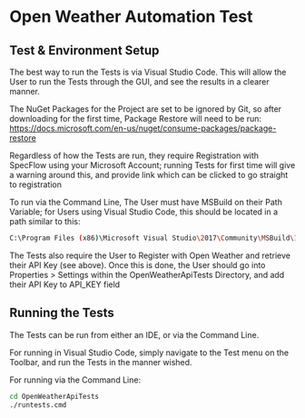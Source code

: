 # Open Weather Automation Test

## Test & Environment Setup

The best way to run the Tests is via Visual Studio Code. This will allow the User to run the Tests through the GUI, and see the results in a clearer manner.

The NuGet Packages for the Project are set to be ignored by Git, so after downloading for the first time, Package Restore will need to be run: https://docs.microsoft.com/en-us/nuget/consume-packages/package-restore

Regardless of how the Tests are run, they require Registration with SpecFlow using your Microsoft Account; running Tests for first time will give a warning around this, and provide link which can be clicked to go straight to registration

To run via the Command Line, The User must have MSBuild on their Path Variable; for Users using Visual Studio Code, this should be located in a path similar to this:
```bash
C:\Program Files (x86)\Microsoft Visual Studio\2017\Community\MSBuild\15.0\Bin\MSBuild.exe
```

The Tests also require the User to Register with Open Weather and retrieve their API Key (see above). Once this is done, the User should go into Properties > Settings within the OpenWeatherApiTests Directory, and add their API Key to API_KEY field

## Running the Tests

The Tests can be run from either an IDE, or via the Command Line.

For running in Visual Studio Code, simply navigate to the Test menu on the Toolbar, and run the Tests in the manner wished.

For running via the Command Line:
```bash
cd OpenWeatherApiTests
./runtests.cmd
```
